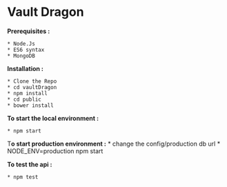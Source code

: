 # Vault Dragon

**Prerequisites :**

    * Node.Js
    * ES6 syntax
    * MongoDB

**Installation :**

    * Clone the Repo
    * cd vaultDragon
    * npm install
    * cd public
    * bower install

**To start the local environment :**

    * npm start

T**o start production environment :**
    * change the config/production db url
    * NODE_ENV=production npm start

**To test the api :**

    * npm test